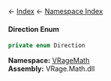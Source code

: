 ← [Index](Api-Index) ← [Namespace Index](Namespace-Index)

#### Direction Enum

```csharp
private enum Direction
```

**Namespace:** [VRageMath](VRageMath)  
**Assembly:** VRage.Math.dll

